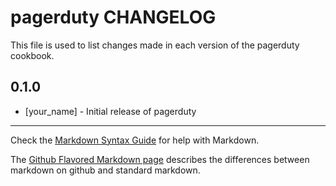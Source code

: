pagerduty CHANGELOG
===================

This file is used to list changes made in each version of the pagerduty cookbook.

0.1.0
-----
- [your_name] - Initial release of pagerduty

- - -
Check the [Markdown Syntax Guide](http://daringfireball.net/projects/markdown/syntax) for help with Markdown.

The [Github Flavored Markdown page](http://github.github.com/github-flavored-markdown/) describes the differences between markdown on github and standard markdown.
